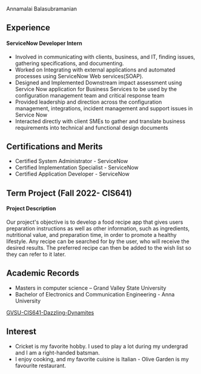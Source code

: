 Annamalai Balasubramanian

## Experience

#### ServiceNow Developer Intern

- Involved in communicating with clients, business, and IT, finding issues, gathering specifications, and documenting.
- Worked on Integrating with external applications and automated processes using ServiceNow Web services(SOAP).
- Designed and Implemented Downstream impact assessment using Service Now application for Business Services to be used by the configuration management team and critical response team
- Provided leadership and direction across the configuration management, integrations, incident management and support issues in Service Now
- Interacted directly with client SMEs to gather and translate business requirements into technical and functional design documents

## Certifications and Merits

- Certified System Administrator - ServiceNow
- Certified Implementation Specialist - ServiceNow
- Certified Application Developer - ServiceNow

## Term Project (Fall 2022- CIS641)

#### Project Description

Our project's objective is to develop a food recipe app that gives users preparation instructions as well as other information, such as ingredients, nutritional value, and preparation time, in order to promote a healthy lifestyle. Any recipe can be searched for by the user, who will receive the desired results. The preferred recipe can then be added to the wish list so they can refer to it later. 

## Academic Records

- Masters in computer science – Grand Valley State University
- Bachelor of Electronics and Communication Engineering - Anna University

<a href ="https://github.com/SapnaMuthu/-GVSU-CIS641-Dazzling-Dynamites"> GVSU-CIS641-Dazzling-Dynamites</a>

## Interest

- Cricket is my favorite hobby. I used to play a lot during my undergrad and I am a right-handed batsman.
- I enjoy cooking, and my favorite cuisine is Italian - Olive Garden is my favourite restaurant.




